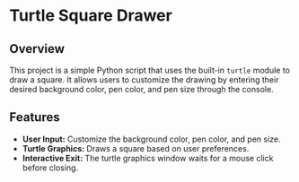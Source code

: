 # Turtle Square Drawer

## Overview
This project is a simple Python script that uses the built-in `turtle` module to draw a square. 
It allows users to customize the drawing by entering their desired background color, pen color, and pen size through the console.

## Features
- **User Input:** Customize the background color, pen color, and pen size.
- **Turtle Graphics:** Draws a square based on user preferences.
- **Interactive Exit:** The turtle graphics window waits for a mouse click before closing.

